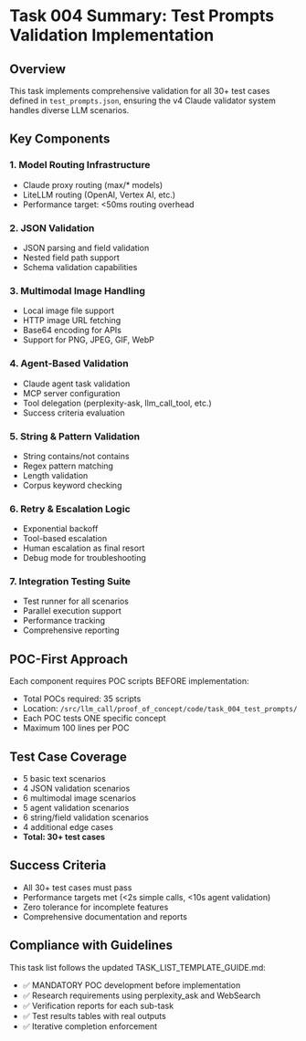 # Task 004 Summary: Test Prompts Validation Implementation

## Overview
This task implements comprehensive validation for all 30+ test cases defined in `test_prompts.json`, ensuring the v4 Claude validator system handles diverse LLM scenarios.

## Key Components

### 1. Model Routing Infrastructure
- Claude proxy routing (max/* models)
- LiteLLM routing (OpenAI, Vertex AI, etc.)
- Performance target: <50ms routing overhead

### 2. JSON Validation
- JSON parsing and field validation
- Nested field path support
- Schema validation capabilities

### 3. Multimodal Image Handling
- Local image file support
- HTTP image URL fetching
- Base64 encoding for APIs
- Support for PNG, JPEG, GIF, WebP

### 4. Agent-Based Validation
- Claude agent task validation
- MCP server configuration
- Tool delegation (perplexity-ask, llm_call_tool, etc.)
- Success criteria evaluation

### 5. String & Pattern Validation
- String contains/not contains
- Regex pattern matching
- Length validation
- Corpus keyword checking

### 6. Retry & Escalation Logic
- Exponential backoff
- Tool-based escalation
- Human escalation as final resort
- Debug mode for troubleshooting

### 7. Integration Testing Suite
- Test runner for all scenarios
- Parallel execution support
- Performance tracking
- Comprehensive reporting

## POC-First Approach
Each component requires POC scripts BEFORE implementation:
- Total POCs required: 35 scripts
- Location: `/src/llm_call/proof_of_concept/code/task_004_test_prompts/`
- Each POC tests ONE specific concept
- Maximum 100 lines per POC

## Test Case Coverage
- 5 basic text scenarios
- 4 JSON validation scenarios
- 6 multimodal image scenarios
- 5 agent validation scenarios
- 6 string/field validation scenarios
- 4 additional edge cases
- **Total: 30+ test cases**

## Success Criteria
- All 30+ test cases must pass
- Performance targets met (<2s simple calls, <10s agent validation)
- Zero tolerance for incomplete features
- Comprehensive documentation and reports

## Compliance with Guidelines
This task list follows the updated TASK_LIST_TEMPLATE_GUIDE.md:
- ✅ MANDATORY POC development before implementation
- ✅ Research requirements using perplexity_ask and WebSearch
- ✅ Verification reports for each sub-task
- ✅ Test results tables with real outputs
- ✅ Iterative completion enforcement
